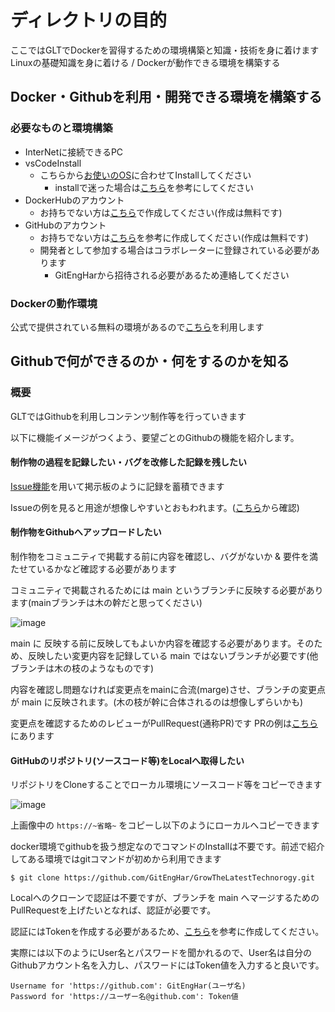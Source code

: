 # ディレクトリの目的
ここではGLTでDockerを習得するための環境構築と知識・技術を身に着けます
Linuxの基礎知識を身に着ける / Dockerが動作できる環境を構築する

## Docker・Githubを利用・開発できる環境を構築する

### 必要なものと環境構築
- InterNetに接続できるPC
- vsCodeInstall
  - こちらから[お使いのOS](https://code.visualstudio.com/download)に合わせてInstallしてください
    - installで迷った場合は[こちら](https://www.javadrive.jp/vscode/install/index1.html)を参考にしてください 
- DockerHubのアカウント
  - お持ちでない方は[こちら](https://hub.docker.com/signup/)で作成してください(作成は無料です)
- GitHubのアカウント
  - お持ちでない方は[こちら](https://reffect.co.jp/html/create_github_account_first_time/)を参考に作成してください(作成は無料です)
  - 開発者として参加する場合はコラボレーターに登録されている必要があります
    - GitEngHarから招待される必要があるため連絡してください

### Dockerの動作環境
公式で提供されている無料の環境があるので[こちら](https://labs.play-with-docker.com/)を利用します

## Githubで何ができるのか・何をするのかを知る

### 概要
GLTではGithubを利用しコンテンツ制作等を行っていきます

以下に機能イメージがつくよう、要望ごとのGithubの機能を紹介します。

#### 制作物の過程を記録したい・バグを改修した記録を残したい
[Issue機能](https://github.com/GitEngHar/GrowTheLatestTechnorogy/issues)を用いて掲示板のように記録を蓄積できます

Issueの例を見ると用途が想像しやすいとおもわれます。([こちら](https://github.com/GitEngHar/GrowTheLatestTechnorogy/issues/1)から確認)

#### 制作物をGithubへアップロードしたい
制作物をコミュニティで掲載する前に内容を確認し、バグがないか & 要件を満たせているかなど確認する必要があります

コミュニティで掲載されるためには main というブランチに反映する必要があります(mainブランチは木の幹だと思ってください)

![image](https://github.com/GitEngHar/GrowTheLatestTechnorogy/assets/119464648/6d8210b6-fc57-4979-8c4c-273350368054)

main に 反映する前に反映してもよいか内容を確認する必要があります。そのため、反映したい変更内容を記録している main ではないブランチが必要です(他ブランチは木の枝のようなものです)

内容を確認し問題なければ変更点をmainに合流(marge)させ、ブランチの変更点が main に反映されます。(木の枝が幹に合体されるのは想像しずらいかも)

変更点を確認するためのレビューがPullRequest(通称PR)です
PRの例は[こちら](https://github.com/GitEngHar/GrowTheLatestTechnorogy/pull/21)にあります

#### GitHubのリポジトリ(ソースコード等)をLocalへ取得したい
リポジトリをCloneすることでローカル環境にソースコード等をコピーできます

![image](https://github.com/GitEngHar/GrowTheLatestTechnorogy/assets/119464648/04488073-768a-4d7a-bda2-d4c094655328)

上画像中の ` https://~省略~ ` をコピーし以下のようにローカルへコピーできます

docker環境でgithubを扱う想定なのでコマンドのInstallは不要です。前述で紹介してある環境ではgitコマンドが初めから利用できます

```
$ git clone https://github.com/GitEngHar/GrowTheLatestTechnorogy.git
```

Localへのクローンで認証は不要ですが、ブランチを main へマージするためのPullRequestを上げたいとなれば、認証が必要です。

認証にはTokenを作成する必要があるため、[こちら](https://capybara-notebook.com/github_accesstoken/)を参考に作成してください。

実際には以下のようにUser名とパスワードを聞かれるので、User名は自分のGithubアカウント名を入力し、パスワードにはToken値を入力すると良いです。
```
Username for 'https://github.com': GitEngHar(ユーザ名)
Password for 'https://ユーザー名@github.com': Token値
```

